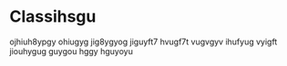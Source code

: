 # Classihsgu
ojhiuh8ypgy
ohiugyg
jig8ygyog
jiguyft7
hvugf7t
vugvgyv
ihufyug
vyigft
jiouhygug
guygou
hggy
hguyoyu
